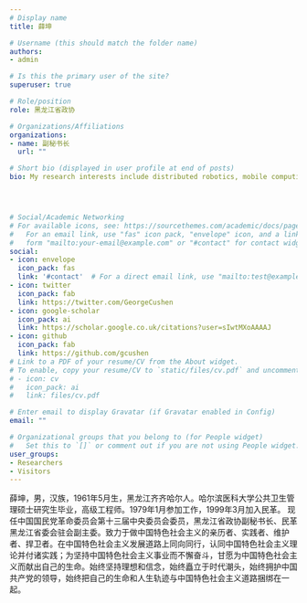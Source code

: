 ```yaml
---
# Display name
title: 薛坤

# Username (this should match the folder name)
authors:
- admin

# Is this the primary user of the site?
superuser: true

# Role/position
role: 黑龙江省政协

# Organizations/Affiliations
organizations:
- name: 副秘书长
  url: ""

# Short bio (displayed in user profile at end of posts)
bio: My research interests include distributed robotics, mobile computing and programmable matter.




# Social/Academic Networking
# For available icons, see: https://sourcethemes.com/academic/docs/page-builder/#icons
#   For an email link, use "fas" icon pack, "envelope" icon, and a link in the
#   form "mailto:your-email@example.com" or "#contact" for contact widget.
social:
- icon: envelope
  icon_pack: fas
  link: '#contact'  # For a direct email link, use "mailto:test@example.org".
- icon: twitter
  icon_pack: fab
  link: https://twitter.com/GeorgeCushen
- icon: google-scholar
  icon_pack: ai
  link: https://scholar.google.co.uk/citations?user=sIwtMXoAAAAJ
- icon: github
  icon_pack: fab
  link: https://github.com/gcushen
# Link to a PDF of your resume/CV from the About widget.
# To enable, copy your resume/CV to `static/files/cv.pdf` and uncomment the lines below.
# - icon: cv
#   icon_pack: ai
#   link: files/cv.pdf

# Enter email to display Gravatar (if Gravatar enabled in Config)
email: ""

# Organizational groups that you belong to (for People widget)
#   Set this to `[]` or comment out if you are not using People widget.
user_groups:
- Researchers
- Visitors
---
```


薛坤，男，汉族，1961年5月生，黑龙江齐齐哈尔人。哈尔滨医科大学公共卫生管理硕士研究生毕业，高级工程师。1979年1月参加工作，1999年3月加入民革。
现任中国国民党革命委员会第十三届中央委员会委员，黑龙江省政协副秘书长、民革黑龙江省委会驻会副主委。致力于做中国特色社会主义的亲历者、实践者、维护者、捍卫者。在中国特色社会主义发展道路上同向同行，认同中国特色社会主义理论并付诸实践；为坚持中国特色社会主义事业而不懈奋斗，甘愿为中国特色社会主义而献出自己的生命。始终坚持理想和信念，始终矗立于时代潮头，始终拥护中国共产党的领导，始终把自己的生命和人生轨迹与中国特色社会主义道路捆绑在一起。
